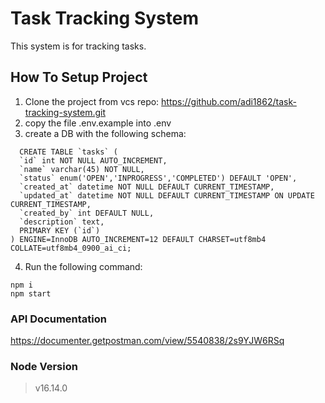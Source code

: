# Task Tracking System
This system is for tracking tasks.

## How To Setup Project
1. Clone the project from vcs repo: https://github.com/adi1862/task-tracking-system.git
2. copy the file .env.example into .env
3. create a DB with the following schema:
```
  CREATE TABLE `tasks` (
  `id` int NOT NULL AUTO_INCREMENT,
  `name` varchar(45) NOT NULL,
  `status` enum('OPEN','INPROGRESS','COMPLETED') DEFAULT 'OPEN',
  `created_at` datetime NOT NULL DEFAULT CURRENT_TIMESTAMP,
  `updated_at` datetime NOT NULL DEFAULT CURRENT_TIMESTAMP ON UPDATE CURRENT_TIMESTAMP,
  `created_by` int DEFAULT NULL,
  `description` text,
  PRIMARY KEY (`id`)
) ENGINE=InnoDB AUTO_INCREMENT=12 DEFAULT CHARSET=utf8mb4 COLLATE=utf8mb4_0900_ai_ci;

```
4. Run the following command:
  ```
  npm i
  npm start
  ```

### API Documentation
https://documenter.getpostman.com/view/5540838/2s9YJW6RSq


### Node Version
> v16.14.0